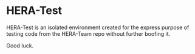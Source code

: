 # HERA-Test
HERA-Test is an isolated environment created for the express purpose of testing code from the HERA-Team repo without further boofing it.

Good luck.
